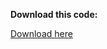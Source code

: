 **Download this code:**

[Download here](https://drive.google.com/drive/folders/12OyNYSOB5t-1B9JzAoE8s_OLGTaCrTgn)
